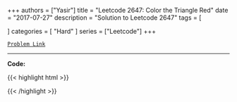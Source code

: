 
+++
authors = ["Yasir"]
title = "Leetcode 2647: Color the Triangle Red"
date = "2017-07-27"
description = "Solution to Leetcode 2647"
tags = [
    
]
categories = [
    "Hard"
]
series = ["Leetcode"]
+++



[`Problem Link`](https://leetcode.com/problems/color-the-triangle-red/description/)

---

**Code:**

{{< highlight html >}}

{{< /highlight >}}

